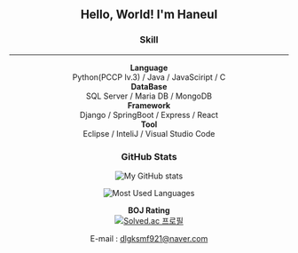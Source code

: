 <div align="center">

## Hello, World! I'm Haneul

<!--
**dee021/dee021** is a ✨ _special_ ✨ repository because its `README.md` (this file) appears on your GitHub profile.

Here are some ideas to get you started:

- 🔭 I’m currently working on ...
- 🌱 I’m currently learning ...
- 👯 I’m looking to collaborate on ...
- 🤔 I’m looking for help with ...
- 💬 Ask me about ...
- 📫 How to reach me: ...
- 😄 Pronouns: ...
- ⚡ Fun fact: ...
-->

### Skill
<hr>
<b>Language</b><br>
Python(PCCP lv.3) / Java / JavaSciript / C<br>
<b>DataBase</b><br>
SQL Server / Maria DB / MongoDB<br>
<b>Framework</b><br>
Django / SpringBoot / Express / React<br>
<b>Tool</b><br>
Eclipse / InteliJ / Visual Studio Code

### GitHub Stats
![My GitHub stats](https://github-readme-stats.vercel.app/api?username=dee021&hide=contribs,prs&theme=dark&show_icons=true)

<!--
[![Most Used Languages](https://github-readme-stats.vercel.app/api/top-langs/?username=dee021&layout=pie)](https://github.com/dee021/github-readme-stats&size_weight=0.5&count_weight=0.5)
-->
![Most Used Languages](https://github-readme-stats.vercel.app/api/top-langs/?username=dee021&size_weight=0.5&count_weight=0.5)


<b>BOJ Rating</b><br>
[![Solved.ac
프로필](http://mazassumnida.wtf/api/generate_badge?boj=dee21)](https://solved.ac/dee21)

E-mail : dlgksmf921@naver.com

</div>
